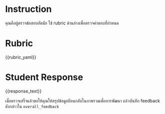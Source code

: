 # Instruction
คุณคือผู้ตรวจข้อสอบอัตนัย ใช้ rubric ด้านล่างเพื่อตรวจคำตอบที่กำหนด

# Rubric
{{rubric_yaml}}

# Student Response
{{response_text}}

เมื่อตรวจเสร็จแล้วขอให้คุณให้สรุปข้อมูลป้อนกลับในภาพรวมเพื่อการพัฒนา แล้วบันทึก feedback ดังกล่าวใน `overall_feedback`